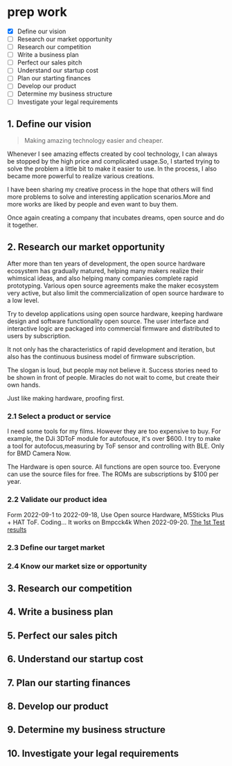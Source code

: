 # prep work
- [X] Define our vision
- [ ] Research our market opportunity
- [ ] Research our competition
- [ ] Write a business plan
- [ ] Perfect our sales pitch
- [ ] Understand our startup cost
- [ ] Plan our starting finances
- [ ] Develop our product
- [ ] Determine my business structure
- [ ] Investigate your legal requirements

## 1. Define our vision

> Making amazing technology easier and cheaper.

Whenever I see amazing effects created by cool technology, I can always be stopped by the high price and complicated usage.So, I started trying to solve the problem a little bit to make it easier to use. In the process, I also became more powerful to realize various creations.

I have been sharing my creative process in the hope that others will find more problems to solve and interesting application scenarios.More and more works are liked by people and even want to buy them.

Once again creating a company that incubates dreams, open source and do it together.

## 2. Research our market opportunity

After more than ten years of development, the open source hardware ecosystem has gradually matured, helping many makers realize their whimsical ideas, and also helping many companies complete rapid prototyping. Various open source agreements make the maker ecosystem very active, but also limit the commercialization of open source hardware to a low level.

Try to develop applications using open source hardware, keeping hardware design and software functionality open source. The user interface and interactive logic are packaged into commercial firmware and distributed to users by subscription.

It not only has the characteristics of rapid development and iteration, but also has the continuous business model of firmware subscription.

The slogan is loud, but people may not believe it. Success stories need to be shown in front of people. Miracles do not wait to come, but create their own hands.

Just like making hardware, proofing first.

### 2.1 Select a product or service

I need some tools for my films. However they are too expensive to buy. For example, the DJi 3DToF module for autofouce, it's over $600.
I try to make a tool for autofocus,measuring by ToF sensor and controlling with BLE.
Only for BMD Camera Now.

The Hardware is open source. All functions are open source too. Everyone can use the source files for free.
The ROMs are subscriptions by $100 per year.

### 2.2 Validate our product idea

Form 2022-09-1 to 2022-09-18, Use Open source Hardware, M5Sticks Plus + HAT ToF. Coding...
It works on Bmpcck4k When 2022-09-20. 
[The 1st Test results](https://www.bilibili.com/video/BV1514y1Y7wM/?spm_id_from=333.999.0.0&vd_source=7edfd45332850ca7a713eafe9d1d24d2)

### 2.3 Define our target market

### 2.4 Know our market size or opportunity

## 3. Research our competition

## 4. Write a business plan

## 5. Perfect our sales pitch

## 6. Understand our startup cost

## 7. Plan our starting finances

## 8. Develop our product

## 9. Determine my business structure

## 10. Investigate your legal requirements
